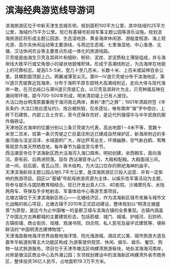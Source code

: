 # 滨海经典游览线导游词  
滨海旅游区位于中新天津生态城东侧，规划面积100平方公里，其中陆域约25平方公里，海域约75平方公里。现已有基辅号航母军事主题公园等游乐设施。规划滨海旅游区将形成主题公园游、生态湿地游、黄金海岸休闲游、游艇度假游、海上观光游、高尔夫休闲运动等主要游线，与周边生态城、七里海湿地、中心渔港、北塘、汉沽休闲农业等主要景点形成一体化的旅游线路。  
贝壳堤是由海生贝壳及其碎片和细砂、粉砂、泥炭、淤泥质粘土薄层组成，并与海岸线大致平行或交角很小的堤状地貌堆积体。形成于高潮线附近，为古海岸在地貌上的可靠标志。堤高0.5-5米，宽几十至几百米，长数十米、上百米或延伸百余公里。其横割面顶部上凸，两翼减薄至尖灭。第Ⅲ一Ⅳ道贝壳堤分布于滨海地区，第Ⅳ道贝壳堤靠近现海岸，分布于海积平原东部特大高潮线附近，走向大体与现代海岸一致，在河北岐口与第Ⅲ道贝壳堤汇合。以贝壳及其碎片为主，贝壳种属反映在潮间带环境，距今700-500年形成，明末清初堤上已有人居住。  
大沽口炮台明清原置重炮于海河南北两岸，素称“津门之屏”；1901年清政府签《辛亥条约-大沽口炮台遗址约》，炮台被拆毁，仅余遗址，唯有南岸“海”字中炮台，上砖下石建筑，内部三合土夯实，至今还保存完好，是近代列强侵华与中华民族抗御外侮铁证。  
天津地区古海岸的位置分别以三条贝壳堤为代表，高出地面1－4米不等，宽数十米至二百米，现第一条贝壳堤之亡巨葛庄附近已建成自然保护区，新海岸附近的多废河曲与洼淀沼泽，水域面积广大，岸边芦苇丛生，环境幽静，空气新白鹤、鸳鸯等观赏鸟类天然栖息地，每年春节为最佳赏鸟季节。  
西沽潮音寺位于滨海新区西大沽海河入海口南岸。明初创建。坐西朝东，面向海河。原有前、后两进院落。现存 西沽潮音寺山门，大殿和配殿。大殿面阔三间，进一间，前后廊，青瓦山顶，砖木结构，为大沽口仅存的祭祀海神的庙宇。  
天津滨海航母主题公园占地5.7平方公里，是滨海旅游区已投入运营、并有一定影响的旅游项目。园区以“基辅”号航母旅游资源为主体，以娱乐性军事活动为主题，将参与娱乐与国防教育相结合。现已开发出真人CS、4D影院、沙滩摩托车、水陆两用车、导弹及手步枪射击、军事体验中心等游艺类项目。  
北塘古镇位于天津滨海新区核心——北塘经济区，作为滨海新区城市发展与城市文化战略的核心项目，北塘古镇于2010年正式启动建设，整体规划以“明清北塘盛景”为原型，是迄今为止中国唯一的皇都卫城与滨海古镇的全景重现。古镇内涵盖了中国北方古典都城的主要建筑形态，包括箭楼、城门、城墙、护城河、石拱桥、古镇街铺、商业街坊、戏楼、观澜书院、四合院、私人民宅及庙宇式建筑等，堪称鲜活的“中国明清古建博物馆”。  
天津海昌极地海洋世界由极地海洋馆、阳光海游城、酒店式公寓、城市旅游大道及嘉年华板道街等五大功能区构成.为游客提供观赏、休闲、娱乐、娱乐、餐饮、购物一站式旅游服务。项目位于天津市塘沽区响螺湾旅游板块，地处滨海海河南岸，对岸是塘沽区商业中心及外滩公园；东邻规划建设中的滨海新区响螺湾外省市商务区，整体投资36亿人民币，占地面积19.3万平方米。  